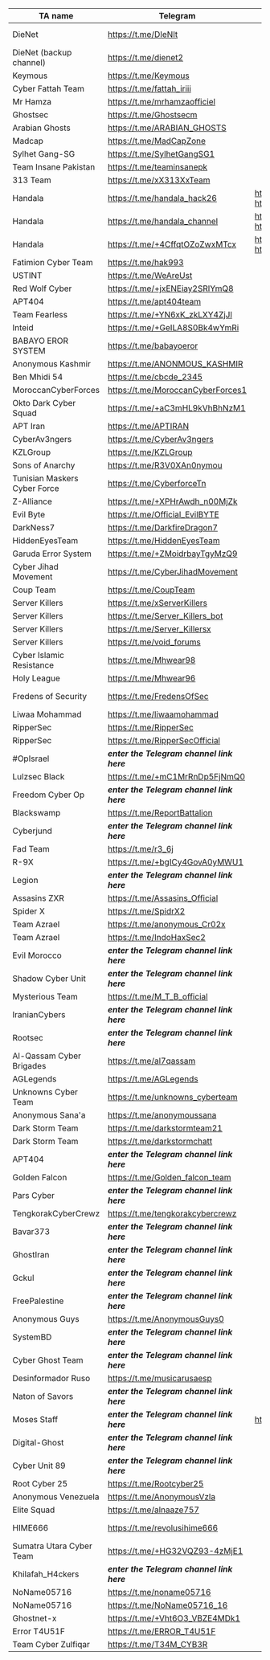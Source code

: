 |TA name|Telegram|Website|Other info|Status|
| ------ | ------ | ------ | ------ | ------ |
|DieNet|https://t.me/DIeNlt||https://dienet-cc.github.io/public_html - https://diedetector.ct.ws - Contact: @dnsupportbot|VALID|
|DieNet (backup channel)|https://t.me/dienet2|||VALID|
|Keymous|https://t.me/Keymous|||VALID|
|Cyber Fattah Team|https://t.me/fattah_iriii|||VALID|
|Mr Hamza|https://t.me/mrhamzaofficiel||mail:mrhamza0@tutamail.com ,X (Twitter): x.com/MrHamza_Op|VALID|
|Ghostsec|https://t.me/Ghostsecm|||VALID|
|Arabian Ghosts|https://t.me/ARABIAN_GHOSTS|||VALID|
|Madcap|https://t.me/MadCapZone|||VALID|
|Sylhet Gang-SG|https://t.me/SylhetGangSG1||Contact: @musab_63|VALID|
|Team Insane Pakistan|https://t.me/teaminsanepk|||VALID|
|313 Team|https://t.me/xX313XxTeam|||VALID|
|Handala|https://t.me/handala_hack26|https://handala.to, http://handala-hack.to, http://vmjfieomxhnfjba57sd6jjws2ogvowjgxhhfglsikqvvrnrajbmpxqqd.onion||OFFLINE|
|Handala|https://t.me/handala_channel|https://handala.to, http://handala-hack.to, http://vmjfieomxhnfjba57sd6jjws2ogvowjgxhhfglsikqvvrnrajbmpxqqd.onion||OFFLINE|
|Handala|https://t.me/+4CffqtOZoZwxMTcx|https://handala.to, http://handala-hack.to, http://vmjfieomxhnfjba57sd6jjws2ogvowjgxhhfglsikqvvrnrajbmpxqqd.onion||VALID|
|Fatimion Cyber Team|https://t.me/hak993|||VALID|
|USTINT|https://t.me/WeAreUst|||VALID|
|Red Wolf Cyber|https://t.me/+jxENEiay2SRlYmQ8|||VALID|
|APT404|https://t.me/apt404team|||VALID|
|Team Fearless|https://t.me/+YN6xK_zkLXY4ZjJl|||VALID|
|Inteid|https://t.me/+GeILA8S0Bk4wYmRi|||VALID|
|BABAYO EROR SYSTEM|https://t.me/babayoeror|||VALID|
|Anonymous Kashmir|https://t.me/ANONMOUS_KASHMIR|||VALID|
|Ben Mhidi 54|https://t.me/cbcde_2345|||VALID|
|MoroccanCyberForces|https://t.me/MoroccanCyberForces1|||VALID|
|Okto Dark Cyber Squad|https://t.me/+aC3mHL9kVhBhNzM1|||VALID|
|APT Iran|https://t.me/APTIRAN|||VALID|
|CyberAv3ngers|https://t.me/CyberAv3ngers|||VALID|
|KZLGroup|https://t.me/KZLGroup|||OFFLINE|
|Sons of Anarchy|https://t.me/R3V0XAn0nymou|||VALID|
|Tunisian Maskers Cyber Force|https://t.me/CyberforceTn|||VALID|
|Z-Alliance|https://t.me/+XPHrAwdh_n00MjZk|||VALID|
|Evil Byte|https://t.me/Official_EvilBYTE|||VALID|
|DarkNess7|https://t.me/DarkfireDragon7|||VALID|
|HiddenEyesTeam|https://t.me/HiddenEyesTeam|||VALID|
|Garuda Error System|https://t.me/+ZMoidrbayTgyMzQ9|||VALID|
|Cyber Jihad Movement|https://t.me/CyberJihadMovement|||VALID|
|Coup Team|https://t.me/CoupTeam|||VALID|
|Server Killers|https://t.me/xServerKillers|| X account:https://x.com/Server_Killers|VALID|
|Server Killers|https://t.me/Server_Killers_bot|| X account:https://x.com/Server_Killers|VALID|
|Server Killers|https://t.me/Server_Killersx|| X account:https://x.com/Server_Killers|VALID|
|Server Killers|https://t.me/void_forums|| X account:https://x.com/Server_Killers|VALID|
|Cyber Islamic Resistance|https://t.me/Mhwear98|||VALID|
|Holy League|https://t.me/Mhwear96|||VALID|
|Fredens of Security|https://t.me/FredensOfSec||X account: https://x.com/FOS2025, Instagram account: https://www.instagram.com/fredensboys|VALID|
|Liwaa Mohammad|https://t.me/liwaamohammad|||VALID|
|RipperSec|https://t.me/RipperSec|||VALID|
|RipperSec|https://t.me/RipperSecOfficial|||VALID|
|#OpIsrael|***enter the Telegram channel link here***|||VALID|
|Lulzsec Black|https://t.me/+mC1MrRnDp5FjNmQ0|||VALID|
|Freedom Cyber Op|***enter the Telegram channel link here***|||VALID|
|Blackswamp|https://t.me/ReportBattalion|||VALID|
|Cyberjund|***enter the Telegram channel link here***|||VALID|
|Fad Team|https://t.me/r3_6j|||VALID|
|R-9X|https://t.me/+bgICy4GovA0yMWU1|||VALID|
|Legion|***enter the Telegram channel link here***|||VALID|
|Assasins ZXR|https://t.me/Assasins_Official|||VALID|
|Spider X|https://t.me/SpidrX2|||VALID|
|Team Azrael|https://t.me/anonymous_Cr02x|||VALID|
|Team Azrael|https://t.me/IndoHaxSec2|||VALID|
|Evil Morocco|***enter the Telegram channel link here***|||VALID|
|Shadow Cyber Unit|***enter the Telegram channel link here***|||VALID|
|Mysterious Team|https://t.me/M_T_B_official|||VALID|
|IranianCybers|***enter the Telegram channel link here***|||VALID|
|Rootsec|***enter the Telegram channel link here***|||VALID|
|Al-Qassam Cyber Brigades|https://t.me/al7qassam|||VALID|
|AGLegends|https://t.me/AGLegends||dnb.com/de-de/upik-en.html|VALID|
|Unknowns Cyber Team|https://t.me/unknowns_cyberteam|||VALID|
|Anonymous Sana'a|https://t.me/anonymoussana|||VALID|
|Dark Storm Team|https://t.me/darkstormteam21||X:https://x.com/DarkStormteam2?t=A30vcdDQNZqr7XNwbSp4ng&s=09|VALID|
|Dark Storm Team|https://t.me/darkstormchatt||X:https://x.com/DarkStormteam2?t=A30vcdDQNZqr7XNwbSp4ng&s=09|VALID|
|APT404|***enter the Telegram channel link here***|||VALID|
|Golden Falcon|https://t.me/Golden_falcon_team|||VALID|
|Pars Cyber|***enter the Telegram channel link here***|||VALID|
|TengkorakCyberCrewz|https://t.me/tengkorakcybercrewz|||VALID|
|Bavar373|***enter the Telegram channel link here***|||VALID|
|GhostIran|***enter the Telegram channel link here***|||VALID|
|Gckul|***enter the Telegram channel link here***|||VALID|
|FreePalestine|***enter the Telegram channel link here***|||VALID|
|Anonymous Guys|https://t.me/AnonymousGuys0|||VALID|
|SystemBD|***enter the Telegram channel link here***|||VALID|
|Cyber Ghost Team|***enter the Telegram channel link here***|||VALID|
|Desinformador Ruso|https://t.me/musicarusaesp|||VALID|
|Naton of Savors|***enter the Telegram channel link here***|||VALID|
|Moses Staff|***enter the Telegram channel link here***|https://moses-staff.se||VALID|
|Digital-Ghost|***enter the Telegram channel link here***|||VALID|
|Cyber Unit 89|***enter the Telegram channel link here***|||VALID|
|Root Cyber 25|https://t.me/Rootcyber25|||VALID|
|Anonymous Venezuela|https://t.me/AnonymousVzla|||VALID|
|Elite Squad|https://t.me/alnaaze757|||VALID|
|HIME666|https://t.me/revolusihime666||https://x.com/Himenisme666 - TOX ID SUPPORT DA2F5C22D988598A39A1BE9AA83B6B6CEF433BA269BA146DB7CA00D|VALID|
|Sumatra Utara Cyber Team|https://t.me/+HG32VQZ93-4zMjE1|||VALID|
|Khilafah_H4ckers|***enter the Telegram channel link here***|||VALID|
|NoName05716|https://t.me/noname05716|||OFFLINE|
|NoName05716|https://t.me/NoName05716_16|||VALID|
|Ghostnet-x|https://t.me/+Vht6O3_VBZE4MDk1|||VALID|
|Error T4U51F|https://t.me/ERROR_T4U51F|||VALID|
|Team Cyber Zulfiqar|https://t.me/T34M_CYB3R|||VALID|

